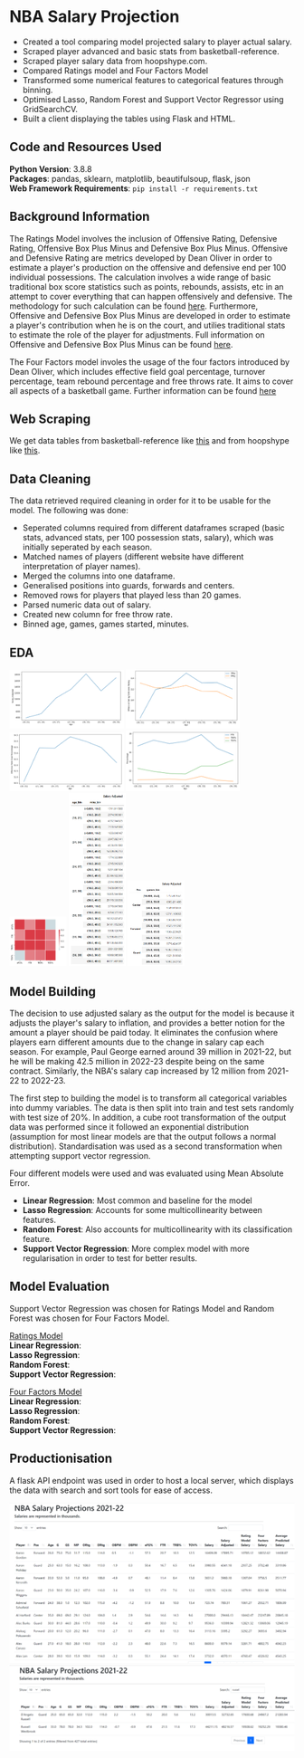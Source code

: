 # NBA Salary Projection
- Created a tool comparing model projected salary to player actual salary.
- Scraped player advanced and basic stats from basketball-reference.
- Scraped player salary data from hoopshype.com.
- Compared Ratings model and Four Factors Model
- Transformed some numerical features to categorical features through binning.
- Optimised Lasso, Random Forest and Support Vector Regressor using GridSearchCV.
- Built a client displaying the tables using Flask and HTML.

## Code and Resources Used
**Python Version**: 3.8.8\
**Packages**: pandas, sklearn, matplotlib, beautifulsoup, flask, json\
**Web Framework Requirements**: ``` pip install -r requirements.txt ```

## Background Information
The Ratings Model involves the inclusion of Offensive Rating, Defensive Rating, Offensive Box Plus Minus and Defensive Box Plus Minus. Offensive and Defensive Rating are metrics developed by Dean Oliver in order to estimate a player's production on the offensive and defensive end per 100 individual possessions. The calculation involves a wide range of basic traditional box score statistics such as points, rebounds, assists, etc in an attempt to cover everything that can happen offensively and defensive. The methodology for such calculation can be found [here](https://www.basketball-reference.com/about/ratings.html). Furthermore, Offensive and Defensive Box Plus Minus are developed in order to estimate a player's contribution when he is on the court, and utilies traditional stats to estimate the role of the player for adjustments. Full information on Offensive and Defensive Box Plus Minus can be found [here](https://www.basketball-reference.com/about/bpm2.html).

The Four Factors model involes the usage of the four factors introduced by Dean Oliver, which includes effective field goal percentage, turnover percentage, team rebound percentage and free throws rate. It aims to cover all aspects of a basketball game. Further information can be found [here](https://www.basketball-reference.com/about/factors.html)

## Web Scraping 
We get data tables from basketball-reference like [this](https://www.basketball-reference.com/leagues/NBA_2022_per_game.html) and from hoopshype like [this](https://hoopshype.com/salaries/players/2021-2022/).

## Data Cleaning
The data retrieved required cleaning in order for it to be usable for the model. The following was done:
- Seperated columns required from different dataframes scraped (basic stats, advanced stats, per 100 possession stats, salary), which was initially seperated by each season.
- Matched names of players (different website have different interpretation of player names).
- Merged the columns into one dataframe.
- Generalised positions into guards, forwards and centers.
- Removed rows for players that played less than 20 games.
- Parsed numeric data out of salary.
- Created new column for free throw rate.
- Binned age, games, games started, minutes.

## EDA
<img src="age_salary.png" width=40% height=40%> <img src="age_odrtg.png" width=40% height=40%> <img src="age_efg.png" width=40% height=40%> <img src="age_percentages.png" width=40% height=40%> <img src="ff_heatmap.png" width=20% height=20%> <img src="pivot_table_age_min.png" width=20% height=20%> <img src="pivot_table_pos_game.png" width=20% height=20%>

## Model Building
The decision to use adjusted salary as the output for the model is because it adjusts the player's salary to inflation, and provides a better notion for the amount a player should be paid today. It eliminates the confusion where players earn different amounts due to the change in salary cap each season. For example, Paul George earned around 39 million in 2021-22, but he will be making 42.5 million in 2022-23 despite being on the same contract. Similarly, the NBA's salary cap increased by 12 million from 2021-22 to 2022-23.

The first step to building the model is to transform all categorical variables into dummy variables. The data is then split into train and test sets randomly with test size of 20%. In addition, a cube root transformation of the output data was performed since it followed an exponential distribution (assumption for most linear models are that the output follows a normal distribution). Standardisation was used as a second transformation when attempting support vector regression.

Four different models were used and was evaluated using Mean Absolute Error.
- **Linear Regression**: Most common and baseline for the model
- **Lasso Regression**: Accounts for some multicollinearity between features.
- **Random Forest**: Also accounts for multicollinearity with its classification feature.
- **Support Vector Regression**: More complex model with more regularisation in order to test for better results.

## Model Evaluation
Support Vector Regression was chosen for Ratings Model and Random Forest was chosen for Four Factors Model. 

<ins>Ratings Model</ins>\
**Linear Regression**:\
**Lasso Regression**:\
**Random Forest**:\
**Support Vector Regression**:

<ins>Four Factors Model</ins>\
**Linear Regression**:\
**Lasso Regression**:\
**Random Forest**:\
**Support Vector Regression**:

## Productionisation
A flask API endpoint was used in order to host a local server, which displays the data with search and sort tools for ease of access.

![display1](display1.png)
![display2](display2.png)
